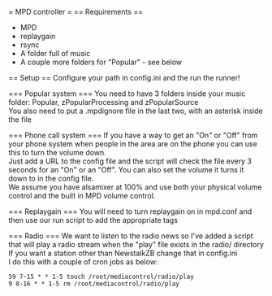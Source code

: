 = MPD controller =
== Requirements ==
 * MPD
 * replaygain
 * rsync
 * A folder full of music
 * A couple more folders for "Popular" - see below

== Setup ==
Configure your path in config.ini and the run the runner!

=== Popular system ===
You need to have 3 folders inside your music folder: Popular, zPopularProcessing and zPopularSource  
You also need to put a .mpdignore file in the last two, with an asterisk inside the file

=== Phone call system ===
If you have a way to get an "On" or "Off" from your phone system when people in the area are on the phone you can use this to turn the volume down.  
Just add a URL to the config file and the script will check the file every 3 seconds for an "On" or an "Off". You can also set the volume it turns it down to in the config file.  
We assume you have alsamixer at 100% and use both your physical volume control and the built in MPD volume control.

=== Replaygain ===
You will need to turn replaygain on in mpd.conf and then use our run script to add the appropriate tags

=== Radio ===
We want to listen to the radio news so I've added a script that will play a radio stream when the "play" file exists in the radio/ directory  
If you want a station other than NewstalkZB change that in config.ini  
I do this with a couple of cron jobs as below:

    59 7-15 * * 1-5 touch /root/mediacontrol/radio/play
    9 8-16 * * 1-5 rm /root/mediacontrol/radio/play

